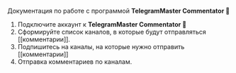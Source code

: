 Документация по работе с программой **TelegramMaster Commentator 🚀**

1. Подключите аккаунт к **TelegramMaster Commentator 🚀**
2. Сформируйте список каналов, в которые будут отправляться [[комментарии]].
3. Подпишитесь на каналы, на которые нужно отправить [[комментарии]]
4. Отправка комментариев по каналам. 